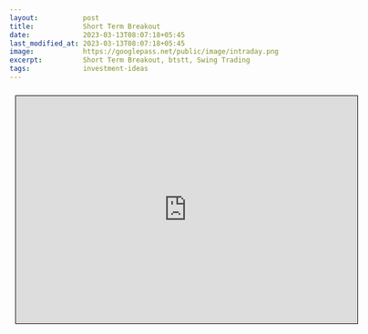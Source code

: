 ```yaml
---
layout:           post
title:            Short Term Breakout
date:             2023-03-13T08:07:18+05:45
last_modified_at: 2023-03-13T08:07:18+05:45
image:            https://googlepass.net/public/image/intraday.png
excerpt:          Short Term Breakout, btstt, Swing Trading
tags:             investment-ideas
---
```



<iframe src="https://docs.google.com/spreadsheets/d/e/2PACX-1vQOITEpdaeQT44psG_yosZ2demnmj7rAqz-Eyz4Umg6R8SPbaWdY0z1sTjmd0nrMg/pubhtml?gid=609682513&single=true&amp;widget=true&amp;headers=false" scrolling="yes" style="border: 1px solid black; position: relative; margin-left: 10px; margin-top: 10px; width: 600px; height: 400px; ">
</iframe>
